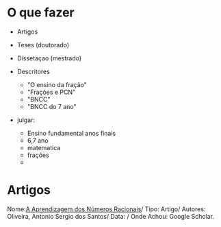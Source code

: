 # O que fazer

- Artigos
- Teses (doutorado)
- Dissetaçao (mestrado)
- Descritores

  - "O ensino da fração"
  - "Frações e PCN"
  - "BNCC"
  - "BNCC do 7 ano"

- julgar:
  - Ensino fundamental anos finais
  - 6,7 ano
  - matematica
  - frações
  -

# Artigos

Nome:[A Aprendizagem dos Números Racionais](https://revistas.rcaap.pt/index.php/quadrante/article/download/22785/16851)/ Tipo: Artigo/ Autores: Oliveira, Antonio Sergio dos Santos/ Data: / Onde Achou: Google Scholar.
